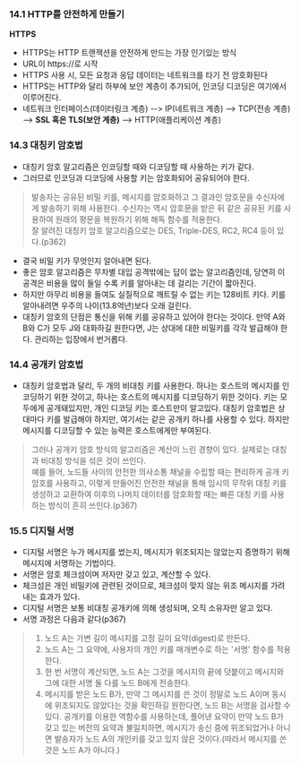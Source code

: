### 14.1 HTTP를 안전하게 만들기
**HTTPS**
- HTTPS는 HTTP 트랜잭션을 안전하게 만드는 가장 인기있는 방식
- URL이 https://로 시작
- HTTPS 사용 시, 모든 요청과 응답 데이터는 네트워크를 타기 전 암호화된다
- HTTPS는 HTTP와 달리 하부에 보안 계층이 추가되어, 인코딩 디코딩은 여기에서 이루어진다.
- 네트워크 인터페이스(데이터링크 계층) --> IP(네트워크 계층) --> TCP(전송 계층) --> **SSL 혹은 TLS(보안 계층)** --> HTTP(애플리케이션 계층)

### 14.3 대칭키 암호법
- 대칭키 암호 알고리즘은 인코딩할 때와 디코딩할 때 사용하는 키가 같다.
- 그러므로 인코딩과 디코딩에 사용할 키는 암호화되어 공유되어야 한다.
> 발송자는 공유된 비밀 키를, 메시지를 암호화하고 그 결과인 암호문을 수신자에게 발송하기 위해 사용한다. 수신자는 역시 암호문을 받은 뒤 같은 공유된 키를 사용하여 원래의 평문을 복원하기 위해 해독 함수를 적용한다.<br>
> 잘 알려진 대칭키 암호 알고리즘으로는 DES, Triple-DES, RC2, RC4 등이 있다.(p362)

- 결국 비밀 키가 무엇인지 알아내면 된다.
- 좋은 암호 알고리즘은 무차별 대입 공격밖에는 답이 없는 알고리즘인데, 당연히 이 공격은 비용을 많이 들일 수록 키를 알아내는 데 걸리는 기간이 짧아진다.
- 하지만 아무리 비용을 들여도 실질적으로 깨트릴 수 없는 키는 128비트 키다. 키를 알아내려면 우주의 나이(13.8억년)보다 오래 걸린다.
- 대칭키 암호의 단점은 통신을 위해 키를 공유하고 있어야 한다는 것이다. 만약 A와 B와 C가 모두 J와 대화하길 원한다면, J는 상대에 대한 비밀키를 각각 발급해야 한다. 관리하는 입장에서 번거롭다.

### 14.4 공개키 암호법
- 대칭키 암호법과 달리, 두 개의 비대칭 키를 사용한다. 하나는 호스트의 메시지를 인코딩하기 위한 것이고, 하나는 호스트의 메시지를 디코딩하기 위한 것이다. 키는 모두에게 공개돼있지만, 개인 디코딩 키는 호스트만이 알고있다. 대칭키 암호법은 상대마다 키를 발급해야 하지만, 여기서는 같은 공개키 하나를 사용할 수 있다. 하지만 메시지를 디코딩할 수 있는 능력은 호스트에게만 부여된다.
> 그러나 공개키 암호 방식의 알고리즘은 계산이 느린 경향이 있다. 실제로는 대칭과 비대칭 방식을 섞은 것이 쓰인다.<br>
> 예를 들어, 노드들 사이의 안전한 의사소통 채널을 수립할 때는 편리하게 공개 키 암호를 사용하고, 이렇게 만들어진 안전한 채널을 통해 임시의 무작위 대칭 키를 생성하고 교환하여 이후의 나머지 데이터를 암호화할 때는 빠른 대칭 키를 사용하는 방식이 흔히 쓰인다.(p367)

### 15.5 디지털 서명
- 디지털 서명은 누가 메시지를 썼는지, 메시지가 위조되지는 않았는지 증명하기 위해 메시지에 서명하는 기법이다.
- 서명은 암호 체크섬이며 저자만 갖고 있고, 계산할 수 있다.
- 체크섬은 개인 비밀키에 관련된 것이므로, 체크섬이 맞지 않는 위조 메시지를 가려내는 효과가 있다.
- 디지털 서명은 보통 비대칭 공개키에 의해 생성되며, 오직 소유자만 알고 있다.
- 서명 과정은 다음과 같다(p367)
> 1) 노드 A는 가변 길이 메시지를 고정 길이 요약(digest)로 만든다.<br>
> 2) 노드 A는 그 요약에, 사용자의 개인 키를 매개변수로 하는 '서명' 함수를 적용한다.<br>
> 3) 한 번 서명이 계산되면, 노드 A는 그것을 메시지의 끝에 덧붙이고 메시지와 그에 대한 서명 둘 다를 노드 B에게 전송한다.<br>
> 4) 메시지를 받은 노드 B가, 만약 그 메시지를 쓴 것이 정말로 노드 A이며 동시에 위조되지도 않았다는 것을 확인하길 원한다면, 노드 B는 서명을 검사할 수 있다. 공개키를 이용한 역함수를 사용하는데, 풀어낸 요약이 만약 노드 B가 갖고 있는 버전의 요약과 불일치하면, 메시지가 송신 중에 위조되었거나 아니면 발송자가 노드 A의 개인키를 갖고 있지 않은 것이다.(따라서 메시지를 쓴 것은 노드 A가 아니다.)

